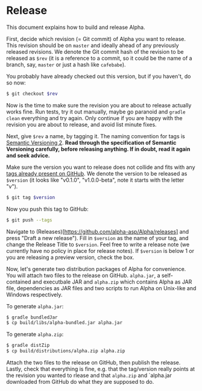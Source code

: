 # Release

This document explains how to build and release Alpha.

First, decide which revision (= Git commit) of Alpha you want to release. This revision should be on `master`
and ideally ahead of any previously released revisions. We denote the Git commit hash of the revision to be
released as `$rev` (it is a reference to a commit, so it could be the name of a branch, say, `master` or just
a hash like `cafebabe`).

You probably have already checked out this version, but if you haven't, do so now:

```bash
$ git checkout $rev
```

Now is the time to make sure the revision you are about to release actually works fine. Run tests, try it out
manually, maybe go paranoid and `gradle clean` everything and try again. Only continue if you are happy with
the revision you are about to release, and avoid list minute fixes.

Next, give `$rev` a name, by tagging it. The naming convention for tags is
[Semantic Versioning 2](http://semver.org/spec/v2.0.0.html). **Read through the specification of Semantic
Versioning carefully, before releasing anything. If in doubt, read it again and seek advice.**

Make sure the version you want to release does not collide and fits with any
[tags already present on GitHub](https://github.com/alpha-asp/Alpha/tags). We denote the version to be released
as `$version` (it looks like "v0.1.0", "v1.0.0-beta", note it starts with the letter "v").

```bash
$ git tag $version
```

Now you push this tag to GitHub:

```bash
$ git push --tags
```

Navigate to (Releases)[https://github.com/alpha-asp/Alpha/releases] and press "Draft a new release"). Fill in `$version`
as the name of your tag, and change the Release Title to `$version`. Feel free to write a release note (we currently
have no policy in place for release notes). If `$version` is below 1 or you are releasing a preview version, check the
box.

Now, let's generate two distribution packages of Alpha for convenience. You will attach two files to the release on
GitHub. `alpha.jar`, a self-contained and executbale JAR and `alpha.zip` which contains Alpha as JAR file, dependencies
as JAR files and two scripts to run Alpha on Unix-like and Windows respectively.

To generate `alpha.jar`:

```bash
$ gradle bundledJar
$ cp build/libs/alpha-bundled.jar alpha.jar
```

To generate `alpha.zip`:

```bash
$ gradle distZip
$ cp build/distributions/alpha.zip alpha.zip
```

Attach the two files to the release on GitHub, then publish the release. Lastly, check that everything is fine,
e.g. that the tag/version really points at the revision you wanted to rlease and that `alpha.zip` and `alpha.jar
downloaded from GitHub do what they are supposed to do.
